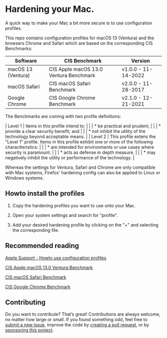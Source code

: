 # Hardening your Mac.

A quick way to make your Mac a bit more secure is to use configuration profiles.

This repo contains configuration profiles for macOS 13 (Ventura) and the browsers Chrome and Safari which are based on the corresponding CIS Benchmarks:

| Software            | CIS Benchmark                           | Version             |
| ------------------- | --------------------------------------- | ------------------- |
| macOS 13 (Ventura)  | CIS Apple macOS 13.0 Ventura Benchmark  | v1.0.0 - 11-14-2022 |
| macOS Safari        | CIS macOS Safari Benchmark              | v2.0.0 - 11-28-2017 |
| Google Chrome       | CIS Google Chrome Benchmark             | v2.1.0 - 12-21-2021 |

The Benchmarks are coming with two profile definitions:

| Level 1  | Items in this profile intend to:                                     |
|          | * be practical and prudent;                                          |
|          | * provide a clear security benefit; and                              |
|          | * not inhibit the utility of the technology beyond acceptable means. |
| Level 2  | This profile extens the "Level 1" profile. Items in this profile exhibit one or more of the following charactteristics: |
|          | * are intended for environments or use cases where security is paramount. |
|          | * acts as defense in depth measure. |
|          | * may negatively inhibit the utility or performance of the technology. |

Whereas the settings for Ventura, Safari and Chrome are only compatible with Mac systems, Firefox' hardening config can also be applied to Linux or Windows systems.

## Howto install the profiles

1. Copy the hardening profiles you want to use onto your Mac.

2. Open your system settings and search for "profile".

3. Add your desired hardening profile by clicking on the "+" and selecting the corresponding file.

## Recommended reading

[Apple Support - Howto use configuration profiles](https://support.apple.com/en-us/guide/mac-help/mh35561/mac)

[CIS Apple macOS 13.0 Ventura Benchmark](https://www.cisecurity.org/cis-benchmarks#:~:text=Apple-,macOS,-DOWNLOAD%20THE%20BENCHMARK)

[CIS macOS Safari Benchmark](https://www.cisecurity.org/cis-benchmarks#:~:text=Safari-,Browser,-DOWNLOAD%20THE%20BENCHMARK)

[CIS Google Chrome Benchmark](https://www.cisecurity.org/cis-benchmarks#:~:text=Google-,Chrome,-DOWNLOAD%20THE%20BENCHMARK)

## Contributing

Do you want to contribute? That’s great! Contributions are always welcome, no matter how large or small. If you found something odd, feel free to [submit a new issue](https://github.com/cypr0/mac-hardening/issues/), improve the code by [creating a pull request](https://github.com/cypr0/mac-hardening/pulls/), or by [sponsoring this project](https://github.com/sponsors/cypr0/).
